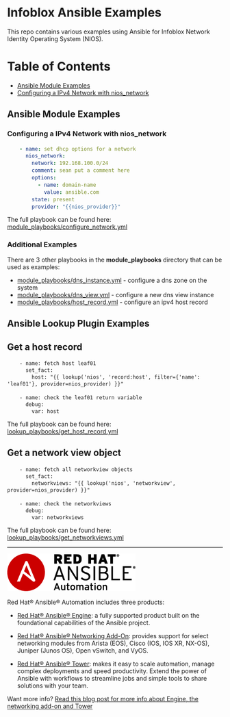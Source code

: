# Infoblox Ansible Examples

This repo contains various examples using Ansible for Infoblox Network Identity Operating System (NIOS).

# Table of Contents
  - [Ansible Module Examples](Ansible_Module_Examples)
  - [Configuring a IPv4 Network with nios_network](Configuring_a_IPv4_Network_with_nios_network)

## Ansible Module Examples

### Configuring a IPv4 Network with nios_network

```yaml
    - name: set dhcp options for a network
      nios_network:
        network: 192.168.100.0/24
        comment: sean put a comment here
        options:
          - name: domain-name
            value: ansible.com
        state: present
        provider: "{{nios_provider}}"
```

The full playbook can be found here: [module_playbooks/configure_network.yml](configure_network.yml)

### Additional Examples

There are 3 other playbooks in the **module_playbooks** directory that can be used as examples:
  - [module_playbooks/dns_instance.yml](dns_instance.yml) - configure a dns zone on the system
  - [module_playbooks/dns_view.yml](dns_view.yml) - configure a new dns view instance
  - [module_playbooks/host_record.yml](host_record.yml) - configure an ipv4 host record

## Ansible Lookup Plugin Examples

## Get a host record

```
    - name: fetch host leaf01
      set_fact:
        host: "{{ lookup('nios', 'record:host', filter={'name': 'leaf01'}, provider=nios_provider) }}"

    - name: check the leaf01 return variable
      debug:
        var: host
```

The full playbook can be found here: [lookup_playbooks/get_host_record.yml](get_host_record.yml)

## Get a network view object

```
    - name: fetch all networkview objects
      set_fact:
        networkviews: "{{ lookup('nios', 'networkview', provider=nios_provider) }}"

    - name: check the networkviews
      debug:
        var: networkviews
```

The full playbook can be found here: [lookup_playbooks/get_networkviews.yml](get_networkviews.yml)

---
![Red Hat Ansible Automation](images/rh-ansible-automation.png)

Red Hat® Ansible® Automation includes three products:

- [Red Hat® Ansible® Engine](https://www.ansible.com/ansible-engine): a fully supported product built on the foundational capabilities of the Ansible project.

- [Red Hat® Ansible® Networking Add-On](https://www.ansible.com/ansible-engine): provides support for select networking modules from Arista (EOS), Cisco (IOS, IOS XR, NX-OS), Juniper (Junos OS), Open vSwitch, and VyOS.

- [Red Hat® Ansible® Tower](https://www.ansible.com/tower): makes it easy to scale automation, manage complex deployments and speed productivity. Extend the power of Ansible with workflows to streamline jobs and simple tools to share solutions with your team.

Want more info?
[Read this blog post for more info about Engine, the networking add-on and Tower](https://www.ansible.com/blog/red-hat-ansible-automation-engine-vs-tower)
